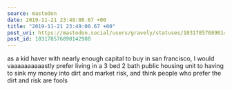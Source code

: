 ```yaml
---
source: mastodon
date: 2019-11-21 23:49:00.67 +00
title: "2019-11-21 23:49:00.67 +00"
post_uri: https://mastodon.social/users/gravely/statuses/103178576890142980
post_id: 103178576890142980
---
```

as a kid haver with nearly enough capital to buy in san francisco, I would vaaaaaaaaaastly prefer living in a 3 bed 2 bath public housing unit to having to sink my money into dirt and market risk, and think people who prefer the dirt and risk are fools



